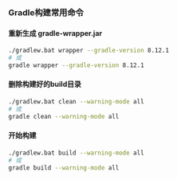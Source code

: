 ### Gradle构建常用命令

#### 重新生成 gradle-wrapper.jar
```bash
./gradlew.bat wrapper --gradle-version 8.12.1
# 或
gradle wrapper --gradle-version 8.12.1
```

#### 删除构建好的build目录
```bash
./gradlew.bat clean --warning-mode all
# 或
gradle clean --warning-mode all
```

#### 开始构建
```bash
./gradlew.bat build --warning-mode all
# 或
gradle build --warning-mode all
```
